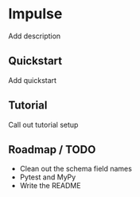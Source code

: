 # Impulse

Add description

## Quickstart

Add quickstart

## Tutorial

Call out tutorial setup

## Roadmap / TODO

- Clean out the schema field names
- Pytest and MyPy
- Write the README